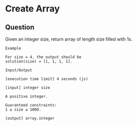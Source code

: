 # Create Array

## Question

Given an integer size, return array of length size filled with 1s.

```
Example

For size = 4, the output should be
solution(size) = [1, 1, 1, 1].

Input/Output

[execution time limit] 4 seconds (js)

[input] integer size

A positive integer.

Guaranteed constraints:
1 ≤ size ≤ 1000.

[output] array.integer
```
